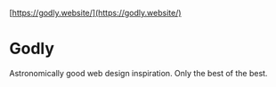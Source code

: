 [https://godly.website/](https://godly.website/)

  

# Godly

Astronomically good web design inspiration. Only the best of the best.